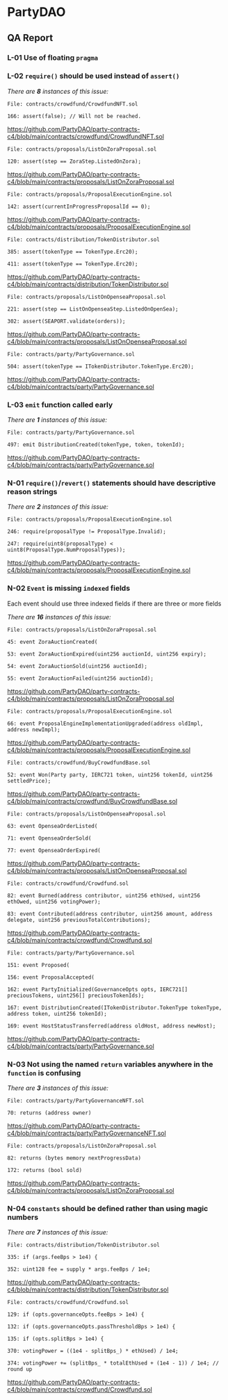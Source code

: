 # PartyDAO
## QA Report

### L-01 Use of floating `pragma`

### L-02 `require()` should be used instead of `assert()`

_There are **8** instances of this issue:_

```solidity
File: contracts/crowdfund/CrowdfundNFT.sol

166: assert(false); // Will not be reached.
```
https://github.com/PartyDAO/party-contracts-c4/blob/main/contracts/crowdfund/CrowdfundNFT.sol

```solidity
File: contracts/proposals/ListOnZoraProposal.sol

120: assert(step == ZoraStep.ListedOnZora);
```
https://github.com/PartyDAO/party-contracts-c4/blob/main/contracts/proposals/ListOnZoraProposal.sol

```solidity
File: contracts/proposals/ProposalExecutionEngine.sol

142: assert(currentInProgressProposalId == 0);
```
https://github.com/PartyDAO/party-contracts-c4/blob/main/contracts/proposals/ProposalExecutionEngine.sol

```solidity
File: contracts/distribution/TokenDistributor.sol

385: assert(tokenType == TokenType.Erc20);

411: assert(tokenType == TokenType.Erc20);
```
https://github.com/PartyDAO/party-contracts-c4/blob/main/contracts/distribution/TokenDistributor.sol

```solidity
File: contracts/proposals/ListOnOpenseaProposal.sol

221: assert(step == ListOnOpenseaStep.ListedOnOpenSea);

302: assert(SEAPORT.validate(orders));
```
https://github.com/PartyDAO/party-contracts-c4/blob/main/contracts/proposals/ListOnOpenseaProposal.sol

```solidity
File: contracts/party/PartyGovernance.sol

504: assert(tokenType == ITokenDistributor.TokenType.Erc20);
```
https://github.com/PartyDAO/party-contracts-c4/blob/main/contracts/party/PartyGovernance.sol

### L-03 `emit` function called early

_There are **1** instances of this issue:_

```solidity
File: contracts/party/PartyGovernance.sol

497: emit DistributionCreated(tokenType, token, tokenId);
```
https://github.com/PartyDAO/party-contracts-c4/blob/main/contracts/party/PartyGovernance.sol

### N-01 `require()`/`revert()` statements should have descriptive reason strings

_There are **2** instances of this issue:_

```solidity
File: contracts/proposals/ProposalExecutionEngine.sol

246: require(proposalType != ProposalType.Invalid);

247: require(uint8(proposalType) < uint8(ProposalType.NumProposalTypes));
```
https://github.com/PartyDAO/party-contracts-c4/blob/main/contracts/proposals/ProposalExecutionEngine.sol

### N-02 `Event` is missing `indexed` fields
Each event should use three indexed fields if there are three or more fields

_There are **16** instances of this issue:_

```solidity
File: contracts/proposals/ListOnZoraProposal.sol

45: event ZoraAuctionCreated(

53: event ZoraAuctionExpired(uint256 auctionId, uint256 expiry);

54: event ZoraAuctionSold(uint256 auctionId);

55: event ZoraAuctionFailed(uint256 auctionId);
```
https://github.com/PartyDAO/party-contracts-c4/blob/main/contracts/proposals/ListOnZoraProposal.sol

```solidity
File: contracts/proposals/ProposalExecutionEngine.sol

66: event ProposalEngineImplementationUpgraded(address oldImpl, address newImpl);
```
https://github.com/PartyDAO/party-contracts-c4/blob/main/contracts/proposals/ProposalExecutionEngine.sol

```solidity
File: contracts/crowdfund/BuyCrowdfundBase.sol

52: event Won(Party party, IERC721 token, uint256 tokenId, uint256 settledPrice);
```
https://github.com/PartyDAO/party-contracts-c4/blob/main/contracts/crowdfund/BuyCrowdfundBase.sol

```solidity
File: contracts/proposals/ListOnOpenseaProposal.sol

63: event OpenseaOrderListed(

71: event OpenseaOrderSold(

77: event OpenseaOrderExpired(
```
https://github.com/PartyDAO/party-contracts-c4/blob/main/contracts/proposals/ListOnOpenseaProposal.sol

```solidity
File: contracts/crowdfund/Crowdfund.sol

82: event Burned(address contributor, uint256 ethUsed, uint256 ethOwed, uint256 votingPower);

83: event Contributed(address contributor, uint256 amount, address delegate, uint256 previousTotalContributions);
```
https://github.com/PartyDAO/party-contracts-c4/blob/main/contracts/crowdfund/Crowdfund.sol

```solidity
File: contracts/party/PartyGovernance.sol

151: event Proposed(

156: event ProposalAccepted(

162: event PartyInitialized(GovernanceOpts opts, IERC721[] preciousTokens, uint256[] preciousTokenIds);

167: event DistributionCreated(ITokenDistributor.TokenType tokenType, address token, uint256 tokenId);

169: event HostStatusTransferred(address oldHost, address newHost);
```
https://github.com/PartyDAO/party-contracts-c4/blob/main/contracts/party/PartyGovernance.sol

### N-03 Not using the named `return` variables anywhere in the `function` is confusing

_There are **3** instances of this issue:_

```solidity
File: contracts/party/PartyGovernanceNFT.sol

70: returns (address owner)
```
https://github.com/PartyDAO/party-contracts-c4/blob/main/contracts/party/PartyGovernanceNFT.sol

```solidity
File: contracts/proposals/ListOnZoraProposal.sol

82: returns (bytes memory nextProgressData)

172: returns (bool sold)
```
https://github.com/PartyDAO/party-contracts-c4/blob/main/contracts/proposals/ListOnZoraProposal.sol

### N-04 `constants` should be defined rather than using magic numbers

_There are **7** instances of this issue:_

```solidity
File: contracts/distribution/TokenDistributor.sol

335: if (args.feeBps > 1e4) {

352: uint128 fee = supply * args.feeBps / 1e4;
```
https://github.com/PartyDAO/party-contracts-c4/blob/main/contracts/distribution/TokenDistributor.sol

```solidity
File: contracts/crowdfund/Crowdfund.sol

129: if (opts.governanceOpts.feeBps > 1e4) {

132: if (opts.governanceOpts.passThresholdBps > 1e4) {

135: if (opts.splitBps > 1e4) {

370: votingPower = ((1e4 - splitBps_) * ethUsed) / 1e4;

374: votingPower += (splitBps_ * totalEthUsed + (1e4 - 1)) / 1e4; // round up
```
https://github.com/PartyDAO/party-contracts-c4/blob/main/contracts/crowdfund/Crowdfund.sol